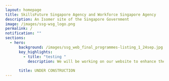 ```yaml
---
layout: homepage
title: SkillsFuture Singapore Agency and Workforce Singapore Agency
description: An Isomer site of the Singapore Government
image: /images/ssg-wsg_logo.png
permalink: /
notification: ""
sections:
  - hero:
      background: /images/ssg_web_final_programmes-listing_1_24sep.jpg
      key_highlights:
        - title: "testing "
          description: We will be working on our website to enhance the user experience. As a result, it will be unavailable from 31 Mar 23, 10pm to 1 Apr 23, 10am. We apologies for any inconvenience caused.
         
      title: UNDER CONSTRUCTION
---
```

